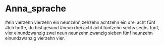 # Anna_sprache
#ein vierzehn vierzehn ein neunzehn zehzehn achtzehn ein drei acht fünf
#Ich hoffe, du bist gesund
#neun drei acht acht fünfzehn sechs sechs fünf, vier einundzwanzig  zwei neun neunzehn zwanzig sieben fünf neunzehn einundzwanzig vierzehn vier.
